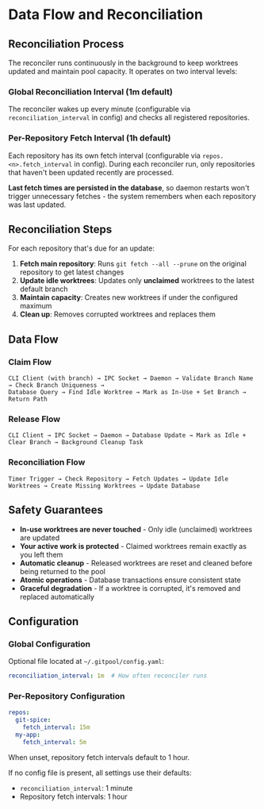 # Data Flow and Reconciliation

## Reconciliation Process

The reconciler runs continuously in the background to keep worktrees updated and maintain pool capacity. It operates on two interval levels:

### Global Reconciliation Interval (1m default)
The reconciler wakes up every minute (configurable via `reconciliation_interval` in config) and checks all registered repositories.

### Per-Repository Fetch Interval (1h default)
Each repository has its own fetch interval (configurable via `repos.<n>.fetch_interval` in config). During each reconciler run, only repositories that haven't been updated recently are processed.

**Last fetch times are persisted in the database**, so daemon restarts won't trigger unnecessary fetches - the system remembers when each repository was last updated.

## Reconciliation Steps

For each repository that's due for an update:

1. **Fetch main repository**: Runs `git fetch --all --prune` on the original repository to get latest changes
2. **Update idle worktrees**: Updates only **unclaimed** worktrees to the latest default branch
3. **Maintain capacity**: Creates new worktrees if under the configured maximum
4. **Clean up**: Removes corrupted worktrees and replaces them

## Data Flow

### Claim Flow
```
CLI Client (with branch) → IPC Socket → Daemon → Validate Branch Name → Check Branch Uniqueness → 
Database Query → Find Idle Worktree → Mark as In-Use + Set Branch → Return Path
```

### Release Flow
```
CLI Client → IPC Socket → Daemon → Database Update → Mark as Idle + Clear Branch → Background Cleanup Task
```

### Reconciliation Flow
```
Timer Trigger → Check Repository → Fetch Updates → Update Idle Worktrees → Create Missing Worktrees → Update Database
```

## Safety Guarantees

- **In-use worktrees are never touched** - Only idle (unclaimed) worktrees are updated
- **Your active work is protected** - Claimed worktrees remain exactly as you left them
- **Automatic cleanup** - Released worktrees are reset and cleaned before being returned to the pool
- **Atomic operations** - Database transactions ensure consistent state
- **Graceful degradation** - If a worktree is corrupted, it's removed and replaced automatically

## Configuration

### Global Configuration
Optional file located at `~/.gitpool/config.yaml`:
```yaml
reconciliation_interval: 1m  # How often reconciler runs
```

### Per-Repository Configuration
```yaml
repos:
  git-spice:
    fetch_interval: 15m
  my-app:
    fetch_interval: 5m
```

When unset, repository fetch intervals default to 1 hour.

If no config file is present, all settings use their defaults:
- `reconciliation_interval`: 1 minute
- Repository fetch intervals: 1 hour